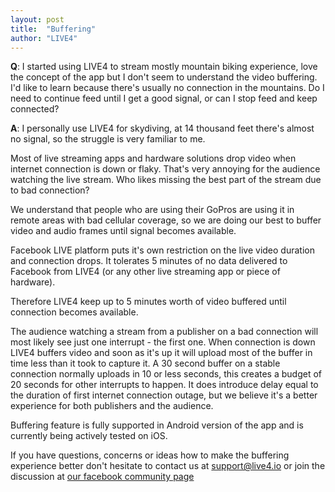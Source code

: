 ```yaml
---
layout: post
title:  "Buffering"
author: "LIVE4"
---
```


**Q**: I started using LIVE4 to stream mostly mountain biking experience, love the concept of the app but I don't seem to understand the video buffering. I'd like to learn because there's usually no connection in the mountains.
Do I need to continue feed until I get a good signal, or can I stop feed and keep connected? 
 
**A**: I personally use LIVE4 for skydiving, at 14 thousand feet there's  almost no signal, so the struggle is very familiar to me.

Most of live streaming apps and hardware solutions drop video when internet connection is down or flaky.
That's very annoying for the audience watching the live stream. 
Who likes missing the best part of the stream due to bad connection?

We understand that people who are using their GoPros are using it in remote areas with bad cellular coverage,
so we are doing our best to buffer video and audio frames until signal becomes available. 

Facebook LIVE platform puts it's own restriction on the live video duration and connection drops. 
It tolerates 5 minutes of no data delivered to Facebook from LIVE4 (or any other live streaming app or piece of hardware). 

Therefore LIVE4 keep up to 5 minutes worth of video buffered until connection becomes available.

The audience watching a stream from a publisher on a bad connection will most likely see just one interrupt - the first one. 
When connection is down LIVE4 buffers video and soon as it's up it will upload most of the buffer in time less than it took to capture it. 
A 30 second buffer on a stable connection normally uploads in 10 or less seconds, this creates a budget of 20 seconds for other interrupts to happen.
It does introduce delay equal to the duration of first internet connection outage, but we believe it's a better experience for both publishers and the audience.

Buffering feature is fully supported in Android version of the app and is currently being actively tested on iOS.

If you have questions, concerns or ideas how to make the buffering experience better don't hesitate to contact us at [support@live4.io](mailto:support@live4.io) or join the discussion at [our facebook community page](https://facebook.com/LIVE4GoPro/)